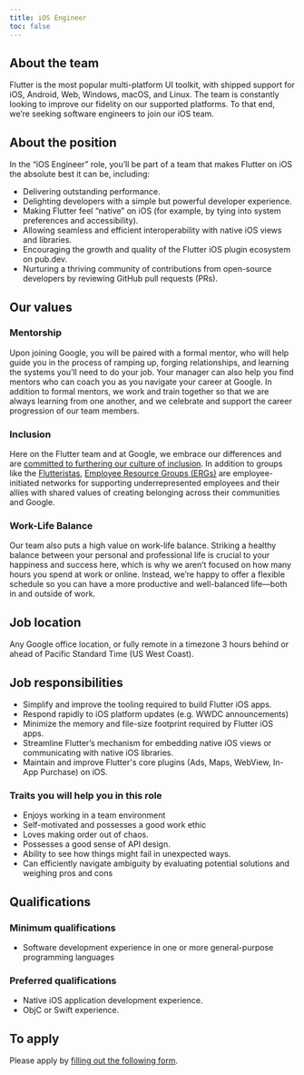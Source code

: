 ```yaml
---
title: iOS Engineer
toc: false
---
```


## About the team

Flutter is the most popular multi-platform UI toolkit,
with shipped support for iOS, Android, Web, Windows, macOS,
and Linux. The team is constantly looking to improve our fidelity
on our supported platforms. To that end, we’re seeking software
engineers to join our iOS team.

## About the position

In the “iOS Engineer” role, you’ll be part of a team that makes
Flutter on iOS the absolute best it can be, including:

*   Delivering outstanding performance.
*   Delighting developers with a simple but powerful developer experience.
*   Making Flutter feel “native” on iOS (for example, by tying into system preferences and accessibility).
*   Allowing seamless and efficient interoperability with native iOS views and libraries.
*   Encouraging the growth and quality of the Flutter iOS plugin ecosystem on pub.dev.
*   Nurturing a thriving community of contributions from open-source developers
    by reviewing GitHub pull requests (PRs).

## Our values

### Mentorship

Upon joining Google, you will be paired with a formal mentor,
who will help guide you in the process of ramping up, forging relationships,
and learning the systems you’ll need to do your job. Your manager
can also help you find mentors who can coach you as you navigate
your career at Google. In addition to formal mentors,
we work and train together so that we are always learning from one another,
and we celebrate and support the career progression of our team members.

### Inclusion

Here on the Flutter team and at Google,
we embrace our differences and are
[committed to furthering our culture of inclusion](https://flutter.dev/culture).
In addition to groups like the [Flutteristas](https://flutteristas.org/),
[Employee Resource Groups (ERGs)](https://diversity.google/commitments/)
are employee-initiated networks for supporting underrepresented employees
and their allies with shared values of creating belonging across their communities and Google.

### Work-Life Balance

Our team also puts a high value on work-life balance.
Striking a healthy balance between your personal and professional
life is crucial to your happiness and success here, which is why we aren’t
focused on how many hours you spend at work or online. Instead,
we’re happy to offer a flexible schedule so you can have a more productive
and well-balanced life&mdash;both in and outside of work.

## Job location

Any Google office location, or fully remote in a timezone 3 hours
behind or ahead of Pacific Standard Time (US West Coast).

## Job responsibilities

*   Simplify and improve the tooling required to build Flutter iOS apps.
*   Respond rapidly to iOS platform updates (e.g. WWDC announcements)
*   Minimize the memory and file-size footprint required by Flutter iOS apps.
*   Streamline Flutter’s mechanism for embedding native iOS views or communicating with native iOS libraries.
*   Maintain and improve Flutter's core plugins (Ads, Maps, WebView, In-App Purchase) on iOS.

### Traits you will help you in this role

*   Enjoys working in a team environment
*   Self-motivated and possesses a good work ethic
*   Loves making order out of chaos.
*   Possesses a good sense of API design.
*   Ability to see how things might fail in unexpected ways.
*   Can efficiently navigate ambiguity by evaluating potential solutions and weighing pros and cons

## Qualifications

### Minimum qualifications

*   Software development experience in one or more general-purpose programming languages

### Preferred qualifications

*   Native iOS application development experience.
*   ObjC or Swift experience.

## To apply

Please apply by [filling out the following form](https://flutter.dev/go/job).
